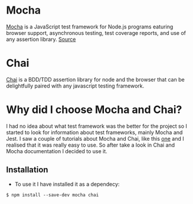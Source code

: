 # Mocha 

[Mocha](https://mochajs.org/) is a JavaScript test framework for Node.js programs eaturing browser support, asynchronous testing, test coverage reports, and use of any assertion library. 
[Source](https://en.wikipedia.org/wiki/Mocha_(JavaScript_framework))

# Chai 
[Chai](https://www.chaijs.com/) is a BDD/TDD assertion library for node and the browser that can be delightfully paired with any javascript testing framework.

# Why did I choose Mocha and Chai?

I had no idea about what test framework was the better for the project so I started to look for information about test frameworks, mainly Mocha and Jest.
I saw a couple of tutorials about Mocha and Chai, like this [one](https://www.youtube.com/watch?v=MLTRHc5dk6s&t=739s) and I realised that it was really easy to use.
So after take a look in Chai and Mocha documentation I decided to use it.

## Installation 

- To use it I have installed it as a dependecy:
~~~
$ npm install --save-dev mocha chai
~~~
